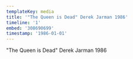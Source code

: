 ```yaml
---
templateKey: media
title: '"The Queen is Dead" Derek Jarman 1986'
timeline: '1'
embed: '308690699'
timestamp: '1986-01-01'
---
```

"The Queen is Dead" Derek Jarman 1986
